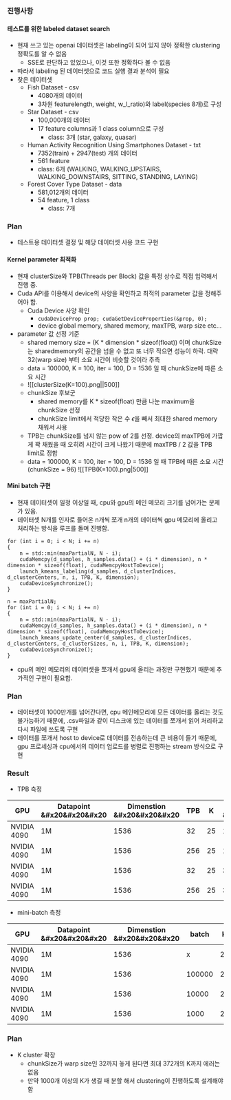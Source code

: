 ### 진행사항
#### 테스트를 위한 labeled dataset search
+ 현재 쓰고 있는 openai 데이터셋은 labeling이 되어 있지 않아 정확한 clustering 정확도를 알 수 없음
	+ SSE로 판단하고 있었으나, 이것 또한 정확하다 볼 수 없음
+ 따라서 labeling 된 데이터셋으로 코드 실행 결과 분석이 필요
+ 찾은 데이터셋
	+ Fish Dataset - csv
		+ 4080개의 데이터
		+ 3차원 featurelength, weight, w_l_ratio)와 label(species 8개)로 구성
	+ Star Dataset - csv
		+ 100,000개의 데이터
		+ 17 feature columns과 1 class column으로 구성
			+ class: 3개 (star, galaxy, quasar)
	+ Human Activity Recognition Using Smartphones Dataset - txt
		+ 7352(train) + 2947(test) 개의 데이터
		+ 561 feature
		+ class: 6개 (WALKING, WALKING_UPSTAIRS, WALKING_DOWNSTAIRS, SITTING, STANDING, LAYING)
	+ Forest Cover Type Dataset - data
		+ 581,012개의 데이터
		+ 54 feature, 1 class
			+ class: 7개
### Plan
+ 테스트용 데이터셋 결정 및 해당 데이터셋 사용 코드 구현


#### Kernel parameter 최적화
- 현재 clusterSize와 TPB(Threads per Block) 값을 특정 상수로 직접 입력해서 진행 중.
- Cuda API를 이용해서 device의 사양을 확인하고 최적의 parameter 값을 정해주어야 함.
	- Cuda Device 사양 확인
		- `cudaDeviceProp prop; cudaGetDeviceProperties(&prop, 0);` 
		-  device global memory, shared memory, maxTPB, warp size etc...
- parameter 값 선정 기준
	- shared memory size = (K * dimension * sizeof(float)) 이며 chunkSize는 sharedmemory의 공간을 넘을 수 없고 또 너무 작으면 성능이 하락. 대략 32(warp size) 부터 소요 시간이 비슷할 것이라 추측
	- data = 100000, K = 100, iter = 100, D = 1536 일 때 chunkSize에 따른 소요 시간
	- ![[clusterSize(K=100).png||500]]
	- chunkSize 후보군
		- shared memory를 K * sizeof(float) 만큼 나눈 maximum을 chunkSize 선정
		- chunkSize limit에서 적당한 작은 수 $\epsilon$을 빼서 최대한 shared memory 채워서 사용
	- TPB는 chunkSize를 넘지 않는 pow of 2를 선정. device의 maxTPB에 가깝게 꽉 채웠을 때 오히려 시간이 크게 나왔기 때문에 maxTPB / 2 값을 TPB limit로 정함
	- data = 100000, K = 100, iter = 100, D = 1536 일 때 TPB에 따른 소요 시간 (chunkSize = 96)
	  ![[TPB(K=100).png|500]]


#### Mini batch 구현
* 현재 데이터셋이 일정 이상일 때, cpu와 gpu의 메인 메모리 크기를 넘어가는 문제가 있음. 
* 데이터셋 N개를 인자로 들어온 n개씩 쪼개 n개의 데이터씩 gpu 메모리에 올리고 처리하는 방식을 루프를 돌며 진행함.
```
for (int i = 0; i < N; i += n)
{
    n = std::min(maxPartialN, N - i);
    cudaMemcpy(d_samples, h_samples.data() + (i * dimension), n * dimension * sizeof(float), cudaMemcpyHostToDevice);
    launch_kmeans_labeling(d_samples, d_clusterIndices, d_clusterCenters, n, i, TPB, K, dimension);
    cudaDeviceSynchronize();
}

n = maxPartialN;
for (int i = 0; i < N; i += n)
{
    n = std::min(maxPartialN, N - i);
    cudaMemcpy(d_samples, h_samples.data() + (i * dimension), n * dimension * sizeof(float), cudaMemcpyHostToDevice);
    launch_kmeans_update_center(d_samples, d_clusterIndices, d_clusterCenters, d_clusterSizes, n, i, TPB, K, dimension);
    cudaDeviceSynchronize();
}
```
* cpu의 메인 메모리의 데이터셋을 쪼개서 gpu에 올리는 과정만 구현했기 때문에 추가적인 구현이 필요함.
### Plan
* 데이터셋이 1000만개를 넘어간다면, cpu 메인메모리에 모든 데이터를 올리는 것도 불가능하기 때문에, .csv파일과 같이 디스크에 있는 데이터를 쪼개서 읽어 처리하고 다시 파일에 쓰도록 구현
* 데이터를 쪼개서 host to device로 데이터를 전송하는데 큰 비용이 들기 때문에, gpu 프로세싱과 cpu에서의 데이터 업로드를 병렬로 진행하는 stream 방식으로 구현
### Result
* TPB 측정

| GPU         | Datapoint &#x20&#x20&#x20 | Dimenstion &#x20&#x20&#x20 | TPB | K   | iteration &#x20&#x20&#x20 | <span style="color: yellow;">execution time (s)</span>&#x20&#x20&#x20 |
| ----------- | ------------------------- | -------------------------- | --- | --- | ------------------------- | --------------------------------------------------------------------- |
| NVIDIA 4090 | 1M                        | 1536                       | 32  | 25  | 10                        | 3.221                                                                 |
| NVIDIA 4090 | 1M                        | 1536                       | 256 | 25  | 10                        | 2.279                                                                 |
| NVIDIA 4090 | 1M                        | 1536                       | 32  | 25  | 36                        | 11.592                                                                |
| NVIDIA 4090 | 1M                        | 1536                       | 256 | 25  | 36                        | 8.125                                                                 |

* mini-batch 측정

| GPU         | Datapoint &#x20&#x20&#x20 | Dimenstion &#x20&#x20&#x20 | batch  | K   | iteration &#x20&#x20&#x20 | <span style="color: yellow;">execution time (s)</span>&#x20&#x20&#x20 |
| ----------- | ------------------------- | -------------------------- | ------ | --- | ------------------------- | --------------------------------------------------------------------- |
| NVIDIA 4090 | 1M                        | 1536                       | x      | 25  | 10                        | 3.221                                                                 |
| NVIDIA 4090 | 1M                        | 1536                       | 100000 | 25  | 10                        | 51.967                                                                |
| NVIDIA 4090 | 1M                        | 1536                       | 10000  | 25  | 10                        | 55.575                                                                |
| NVIDIA 4090 | 1M                        | 1536                       | 1000   | 25  | 10                        | 169.154                                                               |

### Plan
- K cluster 확장
	- chunkSize가 warp size인 32까지 놓게 된다면 최대 372개의 K까지 에러는 없음 
	- 만약 1000개 이상의 K가 생길 때 분할 해서 clustering이 진행하도록 설계해야 함
